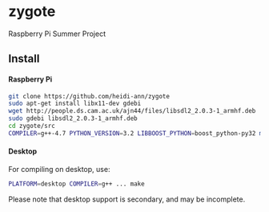 zygote
======

Raspberry Pi Summer Project

## Install 

#### Raspberry Pi

```bash
git clone https://github.com/heidi-ann/zygote
sudo apt-get install libx11-dev gdebi
wget http://people.ds.cam.ac.uk/ajn44/files/libsdl2_2.0.3-1_armhf.deb
sudo gdebi libsdl2_2.0.3-1_armhf.deb 
cd zygote/src
COMPILER=g++-4.7 PYTHON_VERSION=3.2 LIBBOOST_PYTHON=boost_python-py32 make
```

#### Desktop

For compiling on desktop, use:
```bash
PLATFORM=desktop COMPILER=g++ ... make
```

Please note that desktop support is secondary, and may be incomplete.

